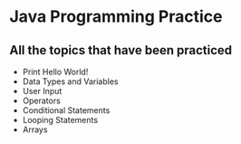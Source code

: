 # **Java Programming Practice**
## All the topics that have been practiced
- Print Hello World!
- Data Types and Variables
- User Input
- Operators
- Conditional Statements
- Looping Statements
- Arrays
